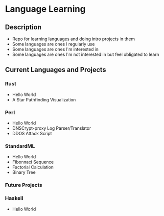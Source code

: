# Language Learning

## Description

- Repo for learning languages and doing intro projects in them
- Some languages are ones I regularly use
- Some languages are ones I'm interested in
- Some languages are ones I'm not interested in but feel obligated to learn

## Current Languages and Projects

### Rust

- Hello World
- A Star Pathfinding Visualization

### Perl

- Hello World
- DNSCrypt-proxy Log Parser/Translator
- DDOS Attack Script

### StandardML

- Hello World
- Fibonnaci Sequence
- Factorial Calculation
- Binary Tree

### Future Projects

### Haskell

- Hello World
